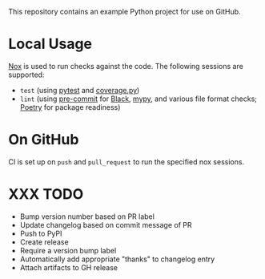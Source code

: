 This repository contains an example Python project for use on GitHub.

# Local Usage
[Nox](https://nox.thea.codes/) is used to run checks against the code. The
following sessions are supported:
- `test` (using [pytest](https://docs.pytest.org/) and
          [coverage.py](https://coverage.readthedocs.io/))
- `lint` (using [pre-commit](https://pre-commit.com/) for
          [Black](https://black.readthedocs.io/), [mypy](http://mypy-lang.org/),
          and various file format checks; [Poetry](https://python-poetry.org)
          for package readiness)

# On GitHub
CI is set up on `push` and `pull_request` to run the specified nox sessions.

# XXX TODO
- Bump version number based on PR label
- Update changelog based on commit message of PR
- Push to PyPI
- Create release
- Require a version bump label
- Automatically add appropriate "thanks" to changelog entry
- Attach artifacts to GH release
